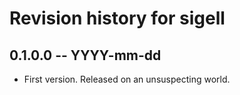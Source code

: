 # Revision history for sigell

## 0.1.0.0 -- YYYY-mm-dd

* First version. Released on an unsuspecting world.
